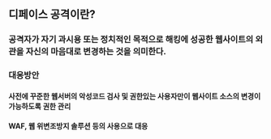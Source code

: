 ## 디페이스 공격이란?
### 공격자가 자기 과시용 또는 정치적인 목적으로 해킹에 성공한 웹사이트의 외관을 자신의 마음대로 변경하는 것을 의미한다.


### 대응방안
#### 사전에 꾸준한 웹서버의 악성코드 검사 및 권한있는 사용자만이 웹사이트 소스의 변경이 가능하도록 권한 관리
#### WAF, 웹 위변조방지 솔루션 등의 사용으로 대응
